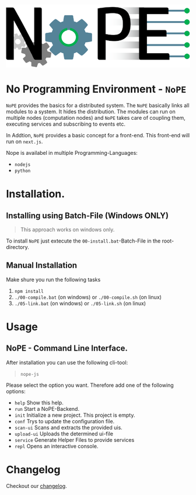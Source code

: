 ![](public/logo.png)

# No Programming Environment - `NoPE`

`NoPE` provides the basics for a distributed system. The `NoPE` basically links all modules to a system. It hides the distribution. The modules can run on multiple nodes (computation nodes) and `NoPE` takes care of coupling them, executing services and subscribing to events etc.

In Addtion, `NoPE` provides a basic concept for a front-end. This front-end will run on `next.js`.

Nope is availabel in multiple Programming-Languages:

- `nodejs`
- `python`

# Installation.

## Installing using Batch-File (Windows ONLY)

> This approach works on windows only.

To install `NoPE` just extecute the `00-install.bat`-Batch-File in the root-directory.

## Manual Installation

Make shure you run the following tasks

1. `npm install`
2. `./00-compile.bat` (on windows) or `./00-compile.sh` (on linux)
3. `./05-link.bat` (on windows) or `./05-link.sh` (on linux)

# Usage

## NoPE - Command Line Interface.

After installation you can use the following cli-tool:

> `nope-js`

Please select the option you want. Therefore add one of the following options:

- `help`      Show this help.
- `run`       Start a NoPE-Backend.
- `init`      Initialize a new project. This project is empty.
- `conf`      Trys to update the configuration file.    
- `scan-ui`   Scans and extracts the provided uis.  
- `upload-ui` Uploads the determined ui-file
- `service`   Generate Helper Files to provide services      
- `repl`      Opens an interactive console.      

# Changelog

Checkout our [changelog](./CHANGELOG.md).
